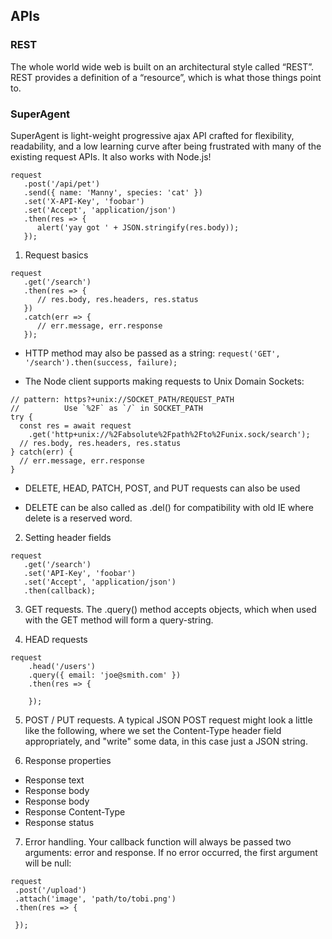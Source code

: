 ## APIs

### REST

The whole world wide web is built on an architectural style called “REST”. REST provides a definition of a “resource”, which is what those things point to.

### SuperAgent

SuperAgent is light-weight progressive ajax API crafted for flexibility, readability, and a low learning curve after being frustrated with many of the existing request APIs. It also works with Node.js!

```
request
   .post('/api/pet')
   .send({ name: 'Manny', species: 'cat' })
   .set('X-API-Key', 'foobar')
   .set('Accept', 'application/json')
   .then(res => {
      alert('yay got ' + JSON.stringify(res.body));
   });
   ```

1. Request basics

```
request
   .get('/search')
   .then(res => {
      // res.body, res.headers, res.status
   })
   .catch(err => {
      // err.message, err.response
   });
```

- HTTP method may also be passed as a string: `request('GET', '/search').then(success, failure);`

- The Node client supports making requests to Unix Domain Sockets:

```
// pattern: https?+unix://SOCKET_PATH/REQUEST_PATH
//          Use `%2F` as `/` in SOCKET_PATH
try {
  const res = await request
    .get('http+unix://%2Fabsolute%2Fpath%2Fto%2Funix.sock/search');
  // res.body, res.headers, res.status
} catch(err) {
  // err.message, err.response
}
```

- DELETE, HEAD, PATCH, POST, and PUT requests can also be used

- DELETE can be also called as .del() for compatibility with old IE where delete is a reserved word.

2. Setting header fields

```
request
   .get('/search')
   .set('API-Key', 'foobar')
   .set('Accept', 'application/json')
   .then(callback);
```

3. GET requests. The .query() method accepts objects, which when used with the GET method will form a query-string.

4. HEAD requests

```
request
    .head('/users')
    .query({ email: 'joe@smith.com' })
    .then(res => {

    });
```

5. POST / PUT requests. A typical JSON POST request might look a little like the following, where we set the Content-Type header field appropriately, and "write" some data, in this case just a JSON string.

6. Response properties

- Response text
- Response body
- Response body
- Response Content-Type
- Response status

7. Error handling. Your callback function will always be passed two arguments: error and response. If no error occurred, the first argument will be null:

```
request
 .post('/upload')
 .attach('image', 'path/to/tobi.png')
 .then(res => {

 });
```
